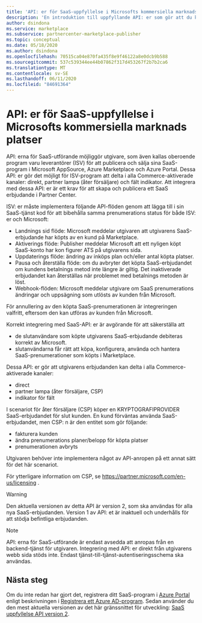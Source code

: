 ```yaml
---
title: 'API: er för SaaS-uppfyllelse i Microsofts kommersiella marknads platser'
description: 'En introduktion till uppfyllande API: er som gör att du kan integrera dina SaaS-erbjudanden i Microsoft AppSource och Azure Marketplace.'
author: dsindona
ms.service: marketplace
ms.subservice: partnercenter-marketplace-publisher
ms.topic: conceptual
ms.date: 05/18/2020
ms.author: dsindona
ms.openlocfilehash: 70515ca04e870fa435f8e9f46122a8e0dcb9b588
ms.sourcegitcommit: 537c539344ee44b07862f317d453267f2b7b2ca6
ms.translationtype: MT
ms.contentlocale: sv-SE
ms.lasthandoff: 06/11/2020
ms.locfileid: "84691364"
---
```

# <a name="saas-fulfillment-apis-in-microsoft-commercial-marketplace"></a>API: er för SaaS-uppfyllelse i Microsofts kommersiella marknads platser

API: erna för SaaS-utförande möjliggör utgivare, som även kallas oberoende program varu leverantörer (ISV) för att publicera och sälja sina SaaS-program i Microsoft AppSource, Azure Marketplace och Azure Portal. Dessa API: er gör det möjligt för ISV-program att delta i alla Commerce-aktiverade kanaler: direkt, partner lampa (åter försäljare) och fält indikator.  Att integrera med dessa API: er är ett krav för att skapa och publicera ett SaaS erbjudande i Partner Center.

ISV: er måste implementera följande API-flöden genom att lägga till i sin SaaS-tjänst kod för att bibehålla samma prenumerations status för både ISV: er och Microsoft:

* Landnings sid flöde: Microsoft meddelar utgivaren att utgivarens SaaS-erbjudande har köpts av en kund på Marketplace.
* Aktiverings flöde: Publisher meddelar Microsoft att ett nyligen köpt SaaS-konto har kon figurer ATS på utgivarens sida.
* Uppdaterings flöde: ändring av inköps plan och/eller antal köpta platser.
* Pausa och återställa flöde: om du avbryter det köpta SaaS-erbjudandet om kundens betalnings metod inte längre är giltig. Det inaktiverade erbjudandet kan återställas när problemet med betalnings metoden är löst.
* Webhook-flöden: Microsoft meddelar utgivare om SaaS prenumerations ändringar och uppsägning som utlösts av kunden från Microsoft.

För annullering av den köpta SaaS-prenumerationen är integreringen valfritt, eftersom den kan utföras av kunden från Microsoft.

Korrekt integrering med SaaS-API: er är avgörande för att säkerställa att

* de slutanvändare som köpte utgivarens SaaS-erbjudande debiteras korrekt av Microsoft.
* slutanvändarna får rätt att köpa, konfigurera, använda och hantera SaaS-prenumerationer som köpts i Marketplace.

Dessa API: er gör att utgivarens erbjudanden kan delta i alla Commerce-aktiverade kanaler:

* direct
* partner lampa (åter försäljare, CSP)
* indikator för fält

I scenariot för åter försäljare (CSP) köper en KRYPTOGRAFIPROVIDER SaaS-erbjudandet för slut kunden. En kund förväntas använda SaaS-erbjudandet, men CSP: n är den entitet som gör följande:

* fakturera kunden
* ändra prenumerations planer/belopp för köpta platser
* prenumerationen avbryts

Utgivaren behöver inte implementera något av API-anropen på ett annat sätt för det här scenariot.

För ytterligare information om CSP, se https://partner.microsoft.com/en-us/licensing .

>[!Warning]
>Den aktuella versionen av detta API är version 2, som ska användas för alla nya SaaS-erbjudanden. Version 1 av API: et är inaktuell och underhålls för att stödja befintliga erbjudanden.

>[!Note]
>API: erna för SaaS-utförande är endast avsedda att anropas från en backend-tjänst för utgivaren. Integrering med API: er direkt från utgivarens webb sida stöds inte. Endast tjänst-till-tjänst-autentiseringsschema ska användas.

## <a name="next-steps"></a>Nästa steg

Om du inte redan har gjort det, registrera ditt SaaS-program i [Azure Portal](https://ms.portal.azure.com) enligt beskrivningen i [Registrera ett Azure AD-program](./pc-saas-registration.md).  Sedan använder du den mest aktuella versionen av det här gränssnittet för utveckling: [SaaS uppfyllelse API version 2](./pc-saas-fulfillment-api-v2.md).
